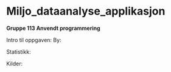 # Miljo_dataanalyse_applikasjon

**Gruppe 113 Anvendt programmering**

Intro til oppgaven: 
By: 

Statistikk:

Kilder:
